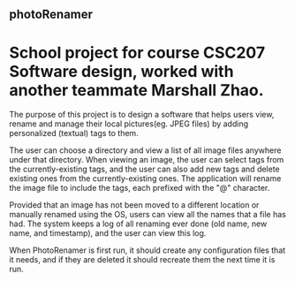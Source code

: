 ## photoRenamer
# School project for course CSC207 Software design, worked with another teammate Marshall Zhao.

The purpose of this project is to design a software that helps users view, rename and manage their local pictures(eg. JPEG files) by adding personalized (textual) tags to them.  


The user can choose a directory and view a list of all image files anywhere under that directory. When viewing an image, the user can select tags from the currently-existing tags, and the user can also add new tags and delete existing ones from the currently-existing ones. The application will rename the image file to include the tags, each prefixed with the "@" character. 


Provided that an image has not been moved to a different location or manually renamed using the OS, users can view all the names that a file has had. The system keeps a log of all renaming ever done (old name, new name, and timestamp), and the user can view this log.


When PhotoRenamer is first run, it should create any configuration files that it needs, and if they are deleted it should recreate them the next time it is run.

